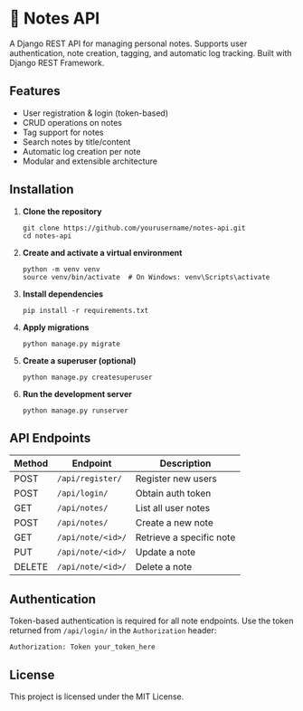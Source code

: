 # 📝 Notes API

A Django REST API for managing personal notes. Supports user authentication, note creation, tagging, and automatic log tracking. Built with Django REST Framework.

## Features

- User registration & login (token-based)
- CRUD operations on notes
- Tag support for notes
- Search notes by title/content
- Automatic log creation per note
- Modular and extensible architecture

## Installation

1. **Clone the repository**
    ```
   git clone https://github.com/yourusername/notes-api.git
   cd notes-api
    ```
    
2. **Create and activate a virtual environment**
    ```
   python -m venv venv
   source venv/bin/activate  # On Windows: venv\Scripts\activate
    ```
3. **Install dependencies**

   ```
   pip install -r requirements.txt
   ```

4. **Apply migrations**
    ```
   python manage.py migrate
    ```

5. **Create a superuser (optional)**
    ```
   python manage.py createsuperuser
    ```
6. **Run the development server**
    ```
   python manage.py runserver
    ```

## API Endpoints

| Method | Endpoint          | Description              |
| ------ | ----------------- | ------------------------ |
| POST   | `/api/register/`  | Register new users       |
| POST   | `/api/login/`     | Obtain auth token        |
| GET    | `/api/notes/`     | List all user notes      |
| POST   | `/api/notes/`     | Create a new note        |
| GET    | `/api/note/<id>/` | Retrieve a specific note |
| PUT    | `/api/note/<id>/` | Update a note            |
| DELETE | `/api/note/<id>/` | Delete a note            |

## Authentication

Token-based authentication is required for all note endpoints. Use the token returned from `/api/login/` in the `Authorization` header:

```
Authorization: Token your_token_here
```

## License

This project is licensed under the MIT License.

